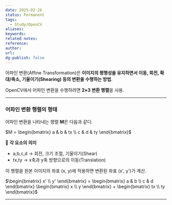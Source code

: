 ```yaml
---
date: 2025-02-26
status: Permanent
tags: 
  - Study/OpenCV
aliases: 
keywords: 
related notes: 
reference: 
author: 
url: 
dg-publish: false
---
```

어파인 변환(Affine Transformation)은 **이미지의 평행성을 유지하면서 이동, 회전, 확대/축소, 기울이기(Shearing) 등의 변환을 수행하는 방법**.

OpenCV에서 어파인 변환을 수행하려면 **2×3 변환 행렬**을 사용.

---

### **어파인 변환 행렬의 형태**

어파인 변환을 나타내는 행렬 **M**은 다음과 같다.

$M = \begin{bmatrix} a & b & tx \\ c & d & ty \end{bmatrix}$

📌 **각 요소의 의미**

- a,b,c,d → 회전, 크기 조절, 기울이기(Shear)
- tx,ty → x축과 y축 방향으로의 이동(Translation)

이 행렬을 원본 이미지의 좌표 (x, y)에 적용하면 변환된 좌표 (x', y')가 계산.

$\begin{bmatrix} x' \\ y' \end{bmatrix} = \begin{bmatrix} a & b \\ c & d \end{bmatrix} \begin{bmatrix} x \\ y \end{bmatrix} + \begin{bmatrix} tx \\ ty \end{bmatrix}$

---

